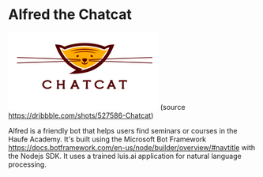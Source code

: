 # Alfred the Chatcat 


![Alfred the friendly ChatCat](https://raw.githubusercontent.com/georgeganea/haufe_bot/master/chatcat.png) 
(source https://dribbble.com/shots/527586-Chatcat)

Alfred is a friendly bot that helps users find seminars or courses in the Haufe Academy. 
It's built using the Microsoft Bot Framework https://docs.botframework.com/en-us/node/builder/overview/#navtitle with the Nodejs SDK.
It uses a trained luis.ai application for natural language processing. 

